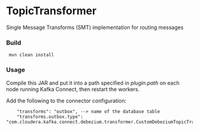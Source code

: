 # TopicTransformer
Single Message Transforms (SMT) implementation for routing messages

### Build

     mvn clean install
     
### Usage

Compile this JAR and put it into a path specified in _plugin.path_ on each node running Kafka Connect, then restart the workers.

Add the following to the connector configuration:

        "transforms": "outbox", --> name of the database table
        "transforms.outbox.type": "com.cloudera.kafka.connect.debezium.transformer.CustomDebeziumTopicTransformer",

